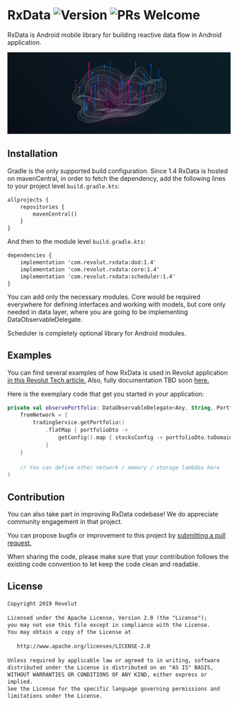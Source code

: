 # RxData ![Version](https://img.shields.io/github/license/revolut-mobile/RxData) ![PRs Welcome](https://img.shields.io/badge/PRs-welcome-brightgreen.svg)

RxData is Android mobile library for building reactive data flow in Android application.

![](images/rxdata_background.png)

## Installation

Gradle is the only supported build configuration. Since 1.4 RxData is hosted on mavenCentral, 
in order to fetch the dependency, add the following lines to your project level `build.gradle.kts`:

```
allprojects {
    repositories {
        mavenCentral()
    }
}
```

And then to the module level `build.gradle.kts`:

```
dependencies {
    implementation 'com.revolut.rxdata:dod:1.4'
    implementation 'com.revolut.rxdata:core:1.4'
    implementation 'com.revolut.rxdata:scheduler:1.4'
}
```

You can add only the necessary modules. Core would be required everywhere for defining interfaces 
and working with models, but core only needed in data layer, where you are going to be implementing 
DataObservableDelegate. 

Scheduler is completely optional library for Android modules. 

## Examples

You can find several examples of how RxData is used in Revolut application [in this Revolut Tech article.][1]
Also, fully documentation TBD soon [here.][3]

Here is the exemplary code that get you started in your application:

```kotlin
private val observePortfolio: DataObservableDelegate<Any, String, Portfolio> = DataObservableDelegate(
    fromNetwork = {
        tradingService.getPortfolio()
            .flatMap { portfolioDto ->
                getConfig().map { stocksConfig -> portfolioDto.toDomain(stocksConfig) }
            }         
    }

    // You can define other network / memory / storage lambdas here
)
```

## Contribution

You can also take part in improving RxData codebase! We do appreciate community engagement in that project.

You can propose bugfix or improvement to this project by [submitting a pull request.][2]

When sharing the code, please make sure that your contribution follows the existing code convention to let keep the code clean and readable.

## License


    Copyright 2019 Revolut

    Licensed under the Apache License, Version 2.0 (the "License");
    you may not use this file except in compliance with the License.
    You may obtain a copy of the License at

       http://www.apache.org/licenses/LICENSE-2.0

    Unless required by applicable law or agreed to in writing, software
    distributed under the License is distributed on an "AS IS" BASIS,
    WITHOUT WARRANTIES OR CONDITIONS OF ANY KIND, either express or implied.
    See the License for the specific language governing permissions and
    limitations under the License.

 [1]: https://medium.com/revolut/reactive-data-flow-in-revolut-android-app-30a49fa1572e
 [2]: https://github.com/revolut-mobile/RxData/pulls
 [3]: https://github.com/ReactiveX/RxJava/wiki
